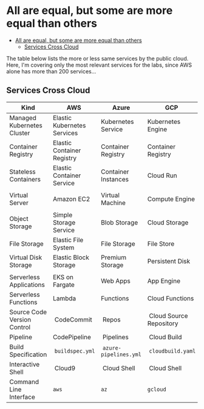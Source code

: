 # All are equal, but some are more equal than others

- [All are equal, but some are more equal than others](#all-are-equal-but-some-are-more-equal-than-others)
  - [Services Cross Cloud](#services-cross-cloud)

The table below lists the more or less same services by the public cloud. Here, I'm covering only the most relevant services for the labs, since AWS alone has more than 200 services...

## Services Cross Cloud

Kind | AWS | Azure | GCP
---- | --- | ----- | ---
Managed Kubernetes Cluster | Elastic Kubernetes Services | Kubernetes Service | Kubernetes Engine
Container Registry | Elastic Container Registry | Container Registry | Container Registry
Stateless Containers | Elastic Container Service | Container Instances | Cloud Run
|||
Virtual Server | Amazon EC2 | Virtual Machine | Compute Engine
|||
Object Storage | Simple Storage Service | Blob Storage | Cloud Storage
File Storage | Elastic File System | File Storage | File Store
Virtual Disk Storage | Elastic Block Storage | Premium Storage | Persistent Disk
|||
Serverless Applications | EKS on Fargate | Web Apps | App Engine
Serverless Functions | Lambda | Functions | Cloud Functions
Source Code Version Control | CodeCommit | Repos | Cloud Source Repository
Pipeline | CodePipeline | Pipelines | Cloud Build
Build Specification | `buildspec.yml` | `azure-pipelines.yml` | `cloudbuild.yaml`
Interactive Shell | Cloud9 | Cloud Shell | Cloud Shell
Command Line Interface | `aws` | `az` | `gcloud`
